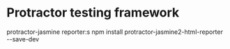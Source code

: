 # Protractor testing framework

protractor-jasmine reporter:s
npm install protractor-jasmine2-html-reporter --save-dev